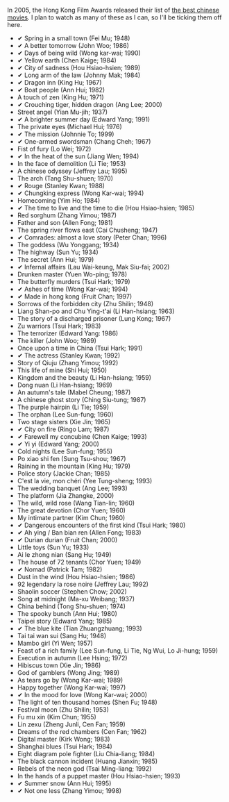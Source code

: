 In 2005, the Hong Kong Film Awards released their list of [the best chinese movies](http://www.monkeypeaches.com/050316A.html). I plan to watch as many of these as I can, so I'll be ticking them off here.

* ✔ Spring in a small town (Fei Mu; 1948)
* ✔ A better tomorrow (John Woo; 1986)
* ✔ Days of being wild (Wong kar-wai; 1990)
* ✔ Yellow earth (Chen Kaige; 1984)
* ✔ City of sadness (Hou Hsiao-hsien; 1989)
* ✔ Long arm of the law (Johnny Mak; 1984)
* ✔ Dragon inn (King Hu; 1967)
* ✔ Boat people (Ann Hui; 1982)
* A touch of zen (King Hu; 1971)
* ✔ Crouching tiger, hidden dragon (Ang Lee; 2000)
* Street angel (Yian Mu-jih; 1937)
* ✔ A brighter summer day (Edward Yang; 1991)
* The private eyes (Michael Hui; 1976)
* ✔ The mission (Johnnie To; 1999)
* ✔ One-armed swordsman (Chang Cheh; 1967)
* Fist of fury (Lo Wei; 1972)
* ✔ In the heat of the sun (Jiang Wen; 1994)
* In the face of demolition (Li Tie; 1953)
* A chinese odyssey (Jeffrey Lau; 1995)
* The arch (Tang Shu-shuen; 1970)
* ✔ Rouge (Stanley Kwan; 1988)
* ✔ Chungking express (Wong Kar-wai; 1994)
* Homecoming (Yim Ho; 1984)
* ✔ The time to live and the time to die (Hou Hsiao-hsien; 1985)
* Red sorghum (Zhang Yimou; 1987)
* Father and son (Allen Fong; 1981)
* The spring river flows east (Cai Chusheng; 1947)
* ✔ Comrades: almost a love story (Peter Chan; 1996)
* The goddess (Wu Yonggang; 1934)
* The highway (Sun Yu; 1934)
* The secret (Ann Hui; 1979)
* ✔ Infernal affairs (Lau Wai-keung, Mak Siu-fai; 2002)
* Drunken master (Yuen Wo-ping; 1978)
* The butterfly murders (Tsui Hark; 1979)
* ✔ Ashes of time (Wong Kar-wai; 1994)
* ✔ Made in hong kong (Fruit Chan; 1997)
* Sorrows of the forbidden city (Zhu Shilin; 1948)
* Liang Shan-po and Chu Ying-t'ai (Li Han-hsiang; 1963)
* The story of a discharged prisoner (Lung Kong; 1967)
* Zu warriors (Tsui Hark; 1983)
* The terrorizer (Edward Yang: 1986)
* The killer (John Woo; 1989)
* Once upon a time in China (Tsui Hark; 1991)
* ✔ The actress (Stanley Kwan; 1992)
* Story of Qiuju (Zhang Yimou; 1992)
* This life of mine (Shi Hui; 1950)
* Kingdom and the beauty (Li Han-hsiang; 1959)
* Dong nuan (Li Han-hsiang; 1969)
* An autumn's tale (Mabel Cheung; 1987)
* A chinese ghost story (Ching Siu-tung; 1987)
* The purple hairpin (Li Tie; 1959)
* The orphan (Lee Sun-fung; 1960)
* Two stage sisters (Xie Jin; 1965)
* ✔ City on fire (Ringo Lam; 1987)
* ✔ Farewell my concubine (Chen Kaige; 1993)
* ✔ Yi yi (Edward Yang; 2000)
* Cold nights (Lee Sun-fung; 1955)
* Po xiao shi fen (Sung Tsu-shou; 1967)
* Raining in the mountain (King Hu; 1979)
* Police story (Jackie Chan; 1985)
* C'est la vie, mon chéri (Yee Tung-sheng; 1993)
* The wedding banquet (Ang Lee; 1993)
* The platform (Jia Zhangke, 2000)
* The wild, wild rose (Wang Tian-lin; 1960)
* The great devotion (Chor Yuen; 1960)
* My intimate partner (Kim Chun; 1960)
* ✔ Dangerous encounters of the first kind (Tsui Hark; 1980)
* ✔ Ah ying / Ban bian ren (Allen Fong; 1983)
* ✔ Durian durian (Fruit Chan; 2000)
* Little toys (Sun Yu; 1933)
* Ai le zhong nian (Sang Hu; 1949)
* The house of 72 tenants (Chor Yuen; 1949)
* ✔ Nomad (Patrick Tam; 1982)
* Dust in the wind (Hou Hsiao-hsien; 1986)
* 92 legendary la rose noire (Jeffrey Lau; 1992)
* Shaolin soccer (Stephen Chow; 2002)
* Song at midnight (Ma-xu Weibang; 1937)
* China behind (Tong Shu-shuen; 1974)
* The spooky bunch (Ann Hui; 1980)
* Taipei story (Edward Yang; 1985)
* ✔ The blue kite (Tian Zhuangzhuang; 1993)
* Tai tai wan sui (Sang Hu; 1948)
* Mambo girl (Yi Wen; 1957)
* Feast of a rich family (Lee Sun-fung, Li Tie, Ng Wui, Lo Ji-hung; 1959)
* Execution in autumn (Lee Hsing; 1972)
* Hibiscus town (Xie Jin; 1986)
* God of gamblers (Wong Jing; 1989)
* As tears go by (Wong Kar-wai; 1989)
* Happy together (Wong Kar-wai; 1997)
* ✔ In the mood for love (Wong Kar-wai; 2000)
* The light of ten thousand homes (Shen Fu; 1948)
* Festival moon (Zhu Shilin; 1953)
* Fu mu xin (Kim Chun; 1955)
* Lin zexu (Zheng Junli, Cen Fan; 1959)
* Dreams of the red chambers (Cen Fan; 1962)
* Digital master (Kirk Wong; 1983)
* Shanghai blues (Tsui Hark; 1984)
* Eight diagram pole fighter (Liu Chia-liang; 1984)
* The black cannon incident (Huang Jianxin; 1985)
* Rebels of the neon god (Tsai Ming-liang; 1992)
* In the hands of a puppet master (Hou Hsiao-hsien; 1993)
* ✔ Summer snow (Ann Hui; 1995)
* ✔ Not one less (Zhang Yimou; 1998)
